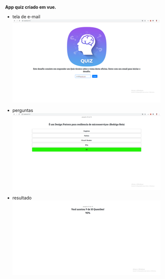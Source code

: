 
 **App quiz criado em vue.**

  * tela de e-mail
![alt text](https://github.com/leandro0404/vue-quiz-app/blob/master/images/01.png)

 * perguntas
![alt text](https://github.com/leandro0404/vue-quiz-app/blob/master/images/02.png)


 * resultado
![alt text](https://github.com/leandro0404/vue-quiz-app/blob/master/images/03.png)
